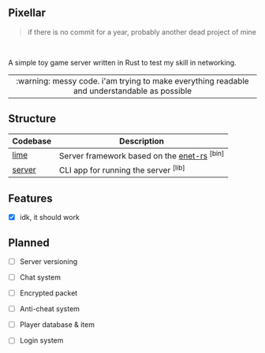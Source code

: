## Pixellar
> if there is no commit for a year, probably another dead project of mine  

<br />

A simple toy game server written in Rust to test my skill in networking.

<div align="">
<table>
<tbody>
<td align="center">
:warning: messy code. i'am trying to make everything readable and understandable as possible
</td>
</tbody>
</table>
</div>

## Structure
| Codebase | Description |
|--|--|
| [lime](https://github.com/riyuzenn/pixellar/tree/master/crates/lime) | Server framework based on the [enet-rs](https://github.com/riyuzenn/enet-rs) <sup>[bin]</sup> |
| [server](https://github.com/riyuzenn/pixellar/tree/master/crates/server) | CLI app for running the server <sup>[lib]</sup> |

## Features
* [x] idk, it should work

## Planned
* [ ] Server versioning
* [ ] Chat system
* [ ] Encrypted packet
* [ ] Anti-cheat system
* [ ] Player database & item
* [ ] Login system

